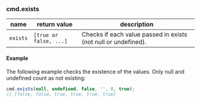 ### cmd.exists

| name       | return value            | description   |
|------------|-------------------------|---------------|
| `exists`   | `[true or false, ...]`  | Checks if each value passed in exists (not null or undefined). |

#### Example

The following example checks the existence of the values. Only null and undefined count as not existing:

```js
cmd.exists(null, undefined, false, '', 0, true);
// [false, false, true, true, true, true]
```
